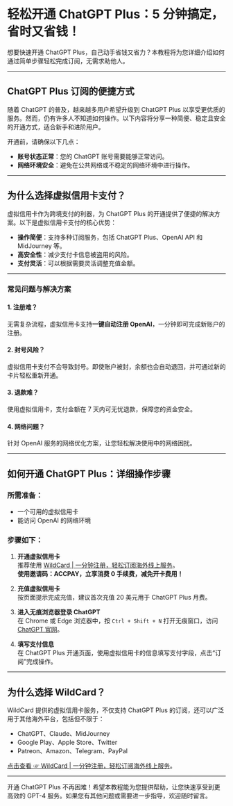 # 轻松开通 ChatGPT Plus：5 分钟搞定，省时又省钱！

想要快速开通 ChatGPT Plus，自己动手省钱又省力？本教程将为您详细介绍如何通过简单步骤轻松完成订阅，无需求助他人。

---

## ChatGPT Plus 订阅的便捷方式

随着 ChatGPT 的普及，越来越多用户希望升级到 ChatGPT Plus 以享受更优质的服务。然而，仍有许多人不知道如何操作。以下内容将分享一种简便、稳定且安全的开通方式，适合新手和进阶用户。

开通前，请确保以下几点：
- **账号状态正常**：您的 ChatGPT 账号需要能够正常访问。
- **网络环境安全**：避免在公共网络或不稳定的网络环境中进行操作。

---

## 为什么选择虚拟信用卡支付？

虚拟信用卡作为跨境支付的利器，为 ChatGPT Plus 的开通提供了便捷的解决方案。以下是虚拟信用卡支付的核心优势：

- **操作简便**：支持多种订阅服务，包括 ChatGPT Plus、OpenAI API 和 MidJourney 等。
- **高安全性**：减少支付卡信息被盗用的风险。
- **支付灵活**：可以根据需要灵活调整充值金额。

---

### 常见问题与解决方案

#### 1. 注册难？
无需复杂流程，虚拟信用卡支持**一键自动注册 OpenAI**，一分钟即可完成新账户的注册。

#### 2. 封号风险？
虚拟信用卡支付不会导致封号。即使账户被封，余额也会自动退回，并可通过新的卡片轻松重新开通。

#### 3. 退款难？
使用虚拟信用卡，支付金额在 7 天内可无忧退款，保障您的资金安全。

#### 4. 网络问题？
针对 OpenAI 服务的网络优化方案，让您轻松解决使用中的网络困扰。

---

## 如何开通 ChatGPT Plus：详细操作步骤

### 所需准备：
- 一个可用的虚拟信用卡
- 能访问 OpenAI 的网络环境

### 步骤如下：
1. **开通虚拟信用卡**  
   推荐使用 [WildCard | 一分钟注册，轻松订阅海外线上服务](https://bit.ly/bewildcard)。  
   **使用邀请码：ACCPAY，立享消费 0 手续费，减免开卡费用！**

2. **充值虚拟信用卡**  
   按页面提示完成充值，建议首次充值 20 美元用于 ChatGPT Plus 月费。

3. **进入无痕浏览器登录 ChatGPT**  
   在 Chrome 或 Edge 浏览器中，按 `Ctrl + Shift + N` 打开无痕窗口，访问 [ChatGPT 官网](https://chat.openai.com)。

4. **填写支付信息**  
   在 ChatGPT Plus 开通页面，使用虚拟信用卡的信息填写支付字段，点击“订阅”完成操作。

---

## 为什么选择 WildCard？

WildCard 提供的虚拟信用卡服务，不仅支持 ChatGPT Plus 的订阅，还可以广泛用于其他海外平台，包括但不限于：
- ChatGPT、Claude、MidJourney
- Google Play、Apple Store、Twitter
- Patreon、Amazon、Telegram、PayPal

[点击查看 ☞ WildCard | 一分钟注册，轻松订阅海外线上服务](https://bit.ly/bewildcard)。

---

开通 ChatGPT Plus 不再困难！希望本教程能为您提供帮助，让您快速享受到更高效的 GPT-4 服务。如果您有其他问题或需要进一步指导，欢迎随时留言。

